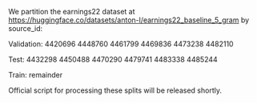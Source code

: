 We partition the earnings22 dataset at https://huggingface.co/datasets/anton-l/earnings22_baseline_5_gram by source_id:

Validation: 4420696 4448760 4461799 4469836 4473238 4482110

Test: 4432298 4450488 4470290 4479741 4483338 4485244

Train: remainder

Official script for processing these splits will be released shortly.